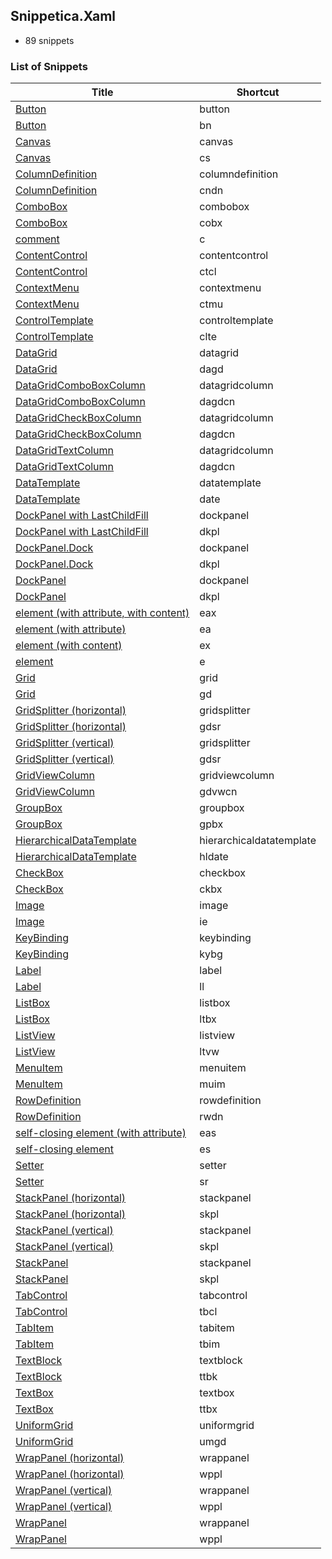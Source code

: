 ﻿## Snippetica.Xaml

* 89 snippets

### List of Snippets

Title | Shortcut
----- | --------
[Button](_AutoGenerated/Button.snippet)|button
[Button](_AutoGenerated/Button_.snippet)|bn
[Canvas](_AutoGenerated/Canvas.snippet)|canvas
[Canvas](_AutoGenerated/Canvas_.snippet)|cs
[ColumnDefinition](_AutoGenerated/ColumnDefinition.snippet)|columndefinition
[ColumnDefinition](_AutoGenerated/ColumnDefinition_.snippet)|cndn
[ComboBox](_AutoGenerated/ComboBox.snippet)|combobox
[ComboBox](_AutoGenerated/ComboBox_.snippet)|cobx
[comment](_AutoGenerated/Comment.snippet)|c
[ContentControl](_AutoGenerated/ContentControl.snippet)|contentcontrol
[ContentControl](_AutoGenerated/ContentControl_.snippet)|ctcl
[ContextMenu](_AutoGenerated/ContextMenu.snippet)|contextmenu
[ContextMenu](_AutoGenerated/ContextMenu_.snippet)|ctmu
[ControlTemplate](_AutoGenerated/ControlTemplate.snippet)|controltemplate
[ControlTemplate](_AutoGenerated/ControlTemplate_.snippet)|clte
[DataGrid](_AutoGenerated/DataGrid.snippet)|datagrid
[DataGrid](_AutoGenerated/DataGrid_.snippet)|dagd
[DataGridComboBoxColumn](_AutoGenerated/DataGridComboBoxColumn.snippet)|datagridcolumn
[DataGridComboBoxColumn](_AutoGenerated/DataGridComboBoxColumn_.snippet)|dagdcn
[DataGridCheckBoxColumn](_AutoGenerated/DataGridCheckBoxColumn.snippet)|datagridcolumn
[DataGridCheckBoxColumn](_AutoGenerated/DataGridCheckBoxColumn_.snippet)|dagdcn
[DataGridTextColumn](_AutoGenerated/DataGridTextColumn.snippet)|datagridcolumn
[DataGridTextColumn](_AutoGenerated/DataGridTextColumn_.snippet)|dagdcn
[DataTemplate](_AutoGenerated/DataTemplate.snippet)|datatemplate
[DataTemplate](_AutoGenerated/DataTemplate_.snippet)|date
[DockPanel with LastChildFill](_AutoGenerated/DockPanelLastChildFill.snippet)|dockpanel
[DockPanel with LastChildFill](_AutoGenerated/DockPanelLastChildFill_.snippet)|dkpl
[DockPanel\.Dock](_AutoGenerated/DockPanelDock.snippet)|dockpanel
[DockPanel\.Dock](_AutoGenerated/DockPanelDock_.snippet)|dkpl
[DockPanel](_AutoGenerated/DockPanel.snippet)|dockpanel
[DockPanel](_AutoGenerated/DockPanel_.snippet)|dkpl
[element \(with attribute, with content\)](_AutoGenerated/ElementWithAttributeWithContent.snippet)|eax
[element \(with attribute\)](_AutoGenerated/ElementWithAttribute.snippet)|ea
[element \(with content\)](_AutoGenerated/ElementWithContent.snippet)|ex
[element](_AutoGenerated/Element.snippet)|e
[Grid](_AutoGenerated/Grid.snippet)|grid
[Grid](_AutoGenerated/Grid_.snippet)|gd
[GridSplitter \(horizontal\)](_AutoGenerated/GridSplitterHorizontal.snippet)|gridsplitter
[GridSplitter \(horizontal\)](_AutoGenerated/GridSplitterHorizontal_.snippet)|gdsr
[GridSplitter \(vertical\)](_AutoGenerated/GridSplitterVertical.snippet)|gridsplitter
[GridSplitter \(vertical\)](_AutoGenerated/GridSplitterVertical_.snippet)|gdsr
[GridViewColumn](_AutoGenerated/GridViewColumn.snippet)|gridviewcolumn
[GridViewColumn](_AutoGenerated/GridViewColumn_.snippet)|gdvwcn
[GroupBox](_AutoGenerated/GroupBox.snippet)|groupbox
[GroupBox](_AutoGenerated/GroupBox_.snippet)|gpbx
[HierarchicalDataTemplate](_AutoGenerated/HierarchicalDataTemplate.snippet)|hierarchicaldatatemplate
[HierarchicalDataTemplate](_AutoGenerated/HierarchicalDataTemplate_.snippet)|hldate
[CheckBox](_AutoGenerated/CheckBox.snippet)|checkbox
[CheckBox](_AutoGenerated/CheckBox_.snippet)|ckbx
[Image](_AutoGenerated/Image.snippet)|image
[Image](_AutoGenerated/Image_.snippet)|ie
[KeyBinding](_AutoGenerated/KeyBinding.snippet)|keybinding
[KeyBinding](_AutoGenerated/KeyBinding_.snippet)|kybg
[Label](_AutoGenerated/Label.snippet)|label
[Label](_AutoGenerated/Label_.snippet)|ll
[ListBox](_AutoGenerated/ListBox.snippet)|listbox
[ListBox](_AutoGenerated/ListBox_.snippet)|ltbx
[ListView](_AutoGenerated/ListView.snippet)|listview
[ListView](_AutoGenerated/ListView_.snippet)|ltvw
[MenuItem](_AutoGenerated/MenuItem.snippet)|menuitem
[MenuItem](_AutoGenerated/MenuItem_.snippet)|muim
[RowDefinition](_AutoGenerated/RowDefinition.snippet)|rowdefinition
[RowDefinition](_AutoGenerated/RowDefinition_.snippet)|rwdn
[self\-closing element \(with attribute\)](_AutoGenerated/SelfClosingElementWithAttribute.snippet)|eas
[self\-closing element](_AutoGenerated/SelfClosingElement.snippet)|es
[Setter](_AutoGenerated/Setter.snippet)|setter
[Setter](_AutoGenerated/Setter_.snippet)|sr
[StackPanel \(horizontal\)](_AutoGenerated/StackPanelHorizontal.snippet)|stackpanel
[StackPanel \(horizontal\)](_AutoGenerated/StackPanelHorizontal_.snippet)|skpl
[StackPanel \(vertical\)](_AutoGenerated/StackPanelVertical.snippet)|stackpanel
[StackPanel \(vertical\)](_AutoGenerated/StackPanelVertical_.snippet)|skpl
[StackPanel](_AutoGenerated/StackPanel.snippet)|stackpanel
[StackPanel](_AutoGenerated/StackPanel_.snippet)|skpl
[TabControl](_AutoGenerated/TabControl.snippet)|tabcontrol
[TabControl](_AutoGenerated/TabControl_.snippet)|tbcl
[TabItem](_AutoGenerated/TabItem.snippet)|tabitem
[TabItem](_AutoGenerated/TabItem_.snippet)|tbim
[TextBlock](_AutoGenerated/TextBlock.snippet)|textblock
[TextBlock](_AutoGenerated/TextBlock_.snippet)|ttbk
[TextBox](_AutoGenerated/TextBox.snippet)|textbox
[TextBox](_AutoGenerated/TextBox_.snippet)|ttbx
[UniformGrid](_AutoGenerated/UniformGrid.snippet)|uniformgrid
[UniformGrid](_AutoGenerated/UniformGrid_.snippet)|umgd
[WrapPanel \(horizontal\)](_AutoGenerated/WrapPanelHorizontal.snippet)|wrappanel
[WrapPanel \(horizontal\)](_AutoGenerated/WrapPanelHorizontal_.snippet)|wppl
[WrapPanel \(vertical\)](_AutoGenerated/WrapPanelVertical.snippet)|wrappanel
[WrapPanel \(vertical\)](_AutoGenerated/WrapPanelVertical_.snippet)|wppl
[WrapPanel](_AutoGenerated/WrapPanel.snippet)|wrappanel
[WrapPanel](_AutoGenerated/WrapPanel_.snippet)|wppl
